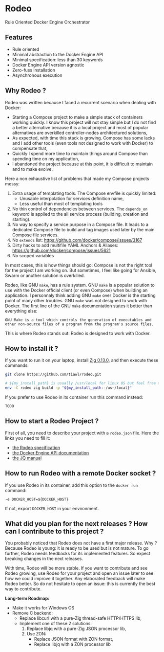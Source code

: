 # Rodeo

Rule Oriented Docker Engine Orchestrator

## Features

- Rule oriented
- Minimal abstraction to the Docker Engine API
- Minimal specification: less than 30 keywords
- Docker Engine API version agnostic
- Zero-fuss installation
- Asynchronous execution

## Why Rodeo ?

Rodeo was written because I faced a recurrent scenario when dealing with Docker:
- Starting a Compose project to make a simple stack of containers working quickly. I know this project will not stay simple but I do not find a better alternative because it is a local project and most of popular alternatives are overkilled controller-nodes architectured solutions,
- As expected, with time this stack is growing. Compose has some lacks and I add other tools (even tools not designed to work with Docker) to compensate that,
- Quickly I spend more time to maintain things around Compose than spending time on my application,
- I abandoned the project because at this point, it is difficult to maintain and to make evolve.

Here a non exhaustive list of problems that made my Compose projects messy:
1. Extra usage of templating tools. The Compose envfile is quickly limited:
    - Unusable interpolation for services definition name,
    - Less useful than most of templating tools
2. No thin control of dependencies between services. The `depends_on` keyword is applied to the all service process (building, creation and starting).
3. No way to specify a service purpose in a Compose file. It leads to a dedicated Compose file to build and tag images used later by the main Compose file services.
4. No `extends` list: https://github.com/docker/compose/issues/3167
5. Dirty hacks to add multifile YAML Anchors & Aliases: https://github.com/docker/compose/issues/5621
6. No scoped variables

In most cases, this is how things should go: Compose is not the right tool for the project I am working on.
But sometimes, I feel like going for Ansible, Swarm or another solution is overkilled.

Rodeo, like GNU `make`, has a rule system. GNU `make` is a popular solution to use with the Docker official client (or even Compose) when building an application. I personnaly think adding GNU `make` over Docker is the starting point of many other troubles. GNU `make` was not designed to work with Docker. The first line of the GNU `make` documentation states it better than everything else:
```
GNU Make is a tool which controls the generation of executables and other non-source files of a program from the program's source files.
```

This is where Rodeo stands out: Rodeo is designed to work with Docker.

## How to install it ?

If you want to run it on your laptop, install [Zig 0.13.0](https://ziglang.org/download/), and then execute these commands:
```sh
git clone https://github.com/tiawl/rodeo.git

# ${my_install_path} is usually /usr/local for linux OS but feel free to change it for a more suitable location for your usecase
env -C rodeo zig build -p "${my_install_path:-/usr/local}"
```

If you prefer to use Rodeo in its container run this command instead:
```
TODO
```

## How to start a Rodeo Project ?

First of all, you need to describe your project with a `rodeo.json` file. Here the links you need to fill it:
- [the Rodeo specification](https://github.com/tiawl/rodeo/blob/trunk/doc/00_index.md)
- [the Docker Engine API documentation](https://docs.docker.com/engine/api/)
- [the JQ manual](https://jqlang.github.io/jq/manual/)

## How to run Rodeo with a remote Docker socket ?

If you use Rodeo in its container, add this option to the `docker run` command:
```
-e DOCKER_HOST=${DOCKER_HOST}
```

If not, export `DOCKER_HOST` in your environment.

## What did you plan for the next releases ? How can I contribute to this project ?

You probably noticed that Rodeo does not have a first major release. Why ? Because Rodeo is young: it is ready to be used but is not mature. To go further, Rodeo needs feedbacks for its implemented features. So expect breaking changes in the next releases.

With time, Rodeo will be more stable. If you want to contribute and see Rodeo growing, use Rodeo for your project and open an issue later to see how we could improve it together. Any elaborated feedback will make Rodeo better. So do not hesitate to open an issue: this is currently the best way to contribute.

**Long-term Roadmap:**
- Make it works for Windows OS
- Remove C backend:
    - Replace libcurl with a pure-Zig thread-safe HTTP/HTTPS lib,
    - Implement one of these 2 solutions:
        1. Replace libjq with a pure-Zig JSON processor lib,
        2. Use ZON:
            - Replace JSON format with ZON format,
            - Replace libjq with a ZON processor lib
